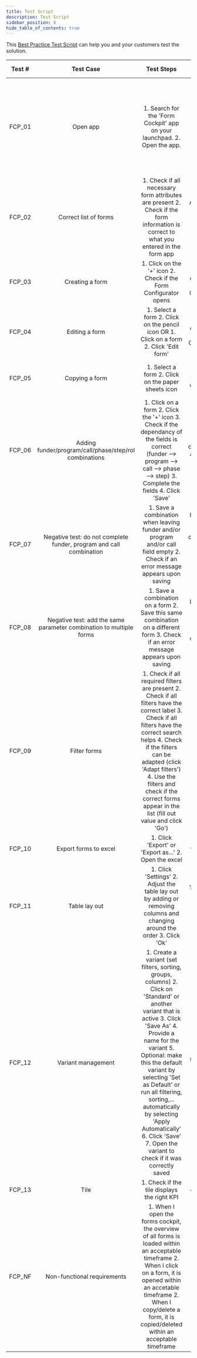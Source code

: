 ```yaml
---
title: Test Script
description: Test Script
sidebar_position: 6
hide_table_of_contents: true
---
```


This [Best Practice Test Script](https://cronos.sharepoint.com/:x:/t/flexso/projects/Ef-vj8oY6GVHknAHPKhRUSwBKsq_0AXVdyTHJmMolzg2ew?e=UVer2b) can help you and your customers test the solution.

| Test # | Test Case | Test Steps | Expected Result | Actual Result | Pass/Fail | Author | Comments |
|:---:|:---:|:---:|:---:|:---:|:---:|:---:|:---:|
| FCP_01 | Open app | 1. Search for the 'Form Cockpit'   app on your launchpad.      2. Open the app. | The app opens and data is   visible |  *Complete   your actual result here* |  *Indicate   wether the test passed or failed (Does the actual result match with the   expected result?)* | *State your name* | *Add additional comments if   desired* |
| FCP_02 | Correct list of forms | 1. Check if all necessary form   attributes are present      2. Check if the form information is correct to what you entered in the form   app | All forms are present in the   list with the correct information |  |  |  |  |
| FCP_03 | Creating a form | 1. Click on the '+' icon      2. Check if the Form Configurator opens | A new form opens in the Form   Configurator |  |  |  |  |
| FCP_04 | Editing a form | 1. Select a form      2. Click on the pencil icon      OR      1. Click on a form      2. Click 'Edit form' | The form opens in the Form   Configuratior |  |  |  |  |
| FCP_05 | Copying a form | 1. Select a form      2. Click on the paper sheets icon | The duplicated form is now   visible in the list |  |  |  |  |
| FCP_06 | Adding   funder/program/call/phase/step/rol combinations | 1. Click on a form      2. Click the '+' icon      3. Check if the dependancy of the fields is correct (funder --> program   --> call --> phase --> step)      3. Complete the fields      4. Click 'Save' | The combinations are linked to   the form |  |  |  |  |
| FCP_07 | Negative test: do not complete   funder, program and call combination | 1. Save a combination when   leaving funder and/or program and/or call field empty      2. Check if an error message appears upon saving | It should not be possible to   create combinations without completing funder, program or call |  |  |  |  |
| FCP_08 | Negative test: add the same   parameter combination to multiple forms | 1. Save a combination on a   form      2. Save this same combination on a different form       3. Check if an error message appears upon saving | It should not be possible to add   the same parameter combination to multiple forms |  |  |  |  |
| FCP_09 | Filter forms | 1. Check if all required filters   are present      2. Check if all filters have the correct label      3. Check if all filters have the correct search helps      4. Check if the filters can be adapted (click 'Adapt filters')      4. Use the filters and check if the correct forms appear in the list (fill   out value and click 'Go') | Possible to filter on all fields   required by the user |  |  |  |  |
| FCP_10 | Export forms to excel | 1. Click 'Export' or 'Export   as…'      2. Open the excel | Excel file with a list of all   forms |  |  |  |  |
| FCP_11 | Table lay out | 1. Click 'Settings'      2. Adjust the table lay out by adding or removing columns and changing   around the order      3. Click 'Ok' | The table lay out has changed to   the configured lay out |  |  |  |  |
| FCP_12 | Variant management | 1. Create a variant (set   filters, sorting, groups, columns)      2. Click on 'Standard' or another variant that is active      3. Click 'Save As'      4. Provide a name for the variant      5. Optional: make this the default variant by selecting 'Set as Default' or   run all filtering, sorting,... automatically by selecting 'Apply   Automatically'      6. Click 'Save'      7. Open the variant to check if it was correctly saved | The variant should open as it   was configured |  |  |  |  |
| FCP_13 | Tile | 1. Check if the tile displays   the right KPI | The tile displays the right KPI |  |  |  |  |
| FCP_NF | Non-functional requirements | 1. When I open the forms   cockpit, the overview of all forms is loaded within an acceptable   timeframe      2. When I click on a form, it is opened within an accetable timeframe      2. When I copy/delete a form, it is copied/deleted within an acceptable   timeframe |  |  |  |  |  |